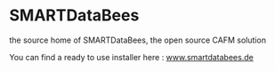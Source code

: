 # SMARTDataBees
the source home of SMARTDataBees, the open source CAFM solution

You can find a ready to use installer here : www.smartdatabees.de
